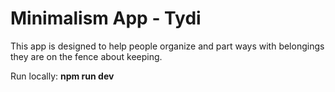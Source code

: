 # Minimalism App - Tydi

This app is designed to help people organize and part ways with belongings they are
on the fence about keeping.

Run locally: **npm run dev**
